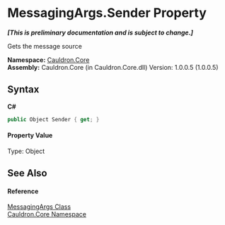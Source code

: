 # MessagingArgs.Sender Property 
 _**\[This is preliminary documentation and is subject to change.\]**_

Gets the message source

**Namespace:**&nbsp;<a href="N_Cauldron_Core">Cauldron.Core</a><br />**Assembly:**&nbsp;Cauldron.Core (in Cauldron.Core.dll) Version: 1.0.0.5 (1.0.0.5)

## Syntax

**C#**<br />
``` C#
public Object Sender { get; }
```


#### Property Value
Type: Object

## See Also


#### Reference
<a href="T_Cauldron_Core_MessagingArgs">MessagingArgs Class</a><br /><a href="N_Cauldron_Core">Cauldron.Core Namespace</a><br />